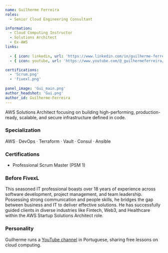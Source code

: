 ```yaml
---
name: Guilherme Ferreira
roles:
  - Senior Cloud Engineering Consultant

information:
  - Cloud Computing Instructor
  - Solutions Architect
  - Ex-AWS 
links:
  
  - { icon: linkedin, url: 'https://www.linkedin.com/in/guilherme-ferreira-372a1028/' }
  - { icon: youtube, url: 'https://www.youtube.com/@_guilhermeferreira/videos' }

certifications:
  - 'Scrum.png'
  - 'fivexl.png'
  
panel_image: 'Gui_main.png'
author_headshot: 'Gui.png'
author_id: Guilherme-Ferreira
---
```

AWS Solutions Architect focusing on building high-performing, production-ready, scalable, and secure infrastructure defined in code. 
### Specialization
AWS · DevOps · Terraform · Vault · Consul · Ansible
### Certifications
* Professional Scrum Master (PSM 1) 
### Before FivexL
This seasoned IT professional boasts over 18 years of experience across software development, project management, and team leadership. Possessing strong communication and people skills, he bridges the gap between business and IT to deliver effective solutions. 
He has successfully guided clients in diverse industries like Fintech, Web3, and Healthcare within the AWS Startup Solutions Architect role.
### Personality
Guilherme runs a [YouTube channel](https://www.youtube.com/@_guilhermeferreira/videos) in Portuguese, sharing free lessons on cloud computing. 
